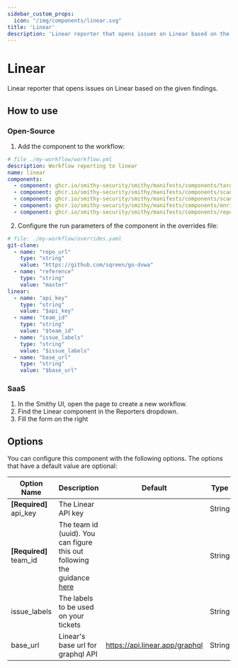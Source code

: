 ```yaml
---
sidebar_custom_props:
  icon: "/img/components/linear.svg"
title: 'Linear'
description: 'Linear reporter that opens issues on Linear based on the given findings.'
---
```


# Linear

Linear reporter that opens issues on Linear based on the given findings.

## How to use

### Open-Source

1. Add the component to the workflow:

```yaml
# file ./my-workflow/workflow.yml
description: Workflow reporting to linear
name: linear
components:
  - component: ghcr.io/smithy-security/smithy/manifests/components/targets/git-clone:v1.3.2
  - component: ghcr.io/smithy-security/smithy/manifests/components/scanners/gosec:v1.2.3
  - component: ghcr.io/smithy-security/smithy/manifests/components/scanners/nancy:v1.2.2
  - component: ghcr.io/smithy-security/smithy/manifests/components/enrichers/custom-annotation:v0.1.2
  - component: ghcr.io/smithy-security/smithy/manifests/components/reporters/linear:v0.0.3
```

2. Configure the run parameters of the component in the overrides file:

```yaml
# file: ./my-workflow/overrides.yaml
git-clone:
  - name: "repo_url"
    type: "string"
    value: "https://github.com/sqreen/go-dvwa"
  - name: "reference"
    type: "string"
    value: "master"
linear:
  - name: "api_key"
    type: "string"
    value: "$api_key"
  - name: "team_id"
    type: "string"
    value: "$team_id"
  - name: "issue_labels"
    type: "string"
    value: "$issue_labels"
  - name: "base_url"
    type: "string"
    value: "$base_url"
```

### SaaS

1. In the Smithy UI, open the page to create a new workflow.
2. Find the Linear component in the Reporters dropdown.
3. Fill the form on the right

## Options

You can configure this component with the following options. The options that
have a default value are optional:

| Option Name              | Description                                                                                                                                                               | Default                        | Type   |
|--------------------------|---------------------------------------------------------------------------------------------------------------------------------------------------------------------------|--------------------------------|--------|
| **\[Required]** api\_key | The Linear API key                                                                                                                                                        |                                | String |
| **\[Required]** team\_id | The team id (uuid). You can figure this out following the guidance [here](https://github.com/smithy-security/smithy/tree/main/components/reporters/linear/test/get-teams) |                                | String |
| issue\_labels            | The labels to be used on your tickets                                                                                                                                     |                                | String |
| base\_url                | Linear's base url for graphql API                                                                                                                                         | https://api.linear.app/graphql | String |
